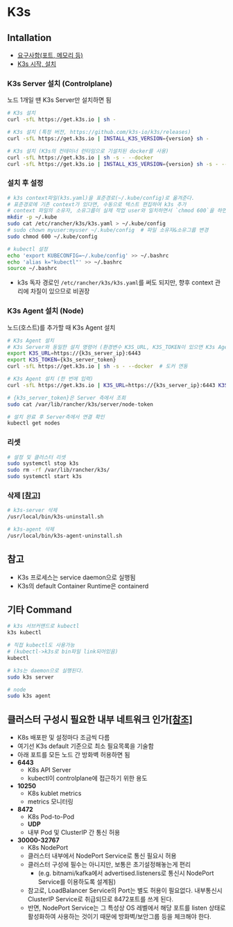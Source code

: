 # K3s

## Intallation

- [요구사항(포트, 메모리 등)](https://docs.k3s.io/installation/requirements)
- [K3s 시작, 설치](https://docs.k3s.io/quick-start)

### K3s Server 설치 (Controlplane)

노드 1개일 땐 K3s Server만 설치하면 됨

```sh
# K3s 설치
curl -sfL https://get.k3s.io | sh -

# K3s 설치 (특정 버전, https://github.com/k3s-io/k3s/releases)
curl -sfL https://get.k3s.io | INSTALL_K3S_VERSION={version} sh -

# K3s 설치 (K3s의 컨테이너 런타임으로 기설치된 docker를 사용)
curl -sfL https://get.k3s.io | sh -s - --docker
curl -sfL https://get.k3s.io | INSTALL_K3S_VERSION={version} sh -s - --docker
```

### 설치 후 설정

```sh
# k3s context파일(k3s.yaml)을 표준경로(~/.kube/config)로 옮겨준다.
# 표준경로에 기존 context가 있다면, 수동으로 텍스트 편집하여 k3s 추가 
# context 파일의 소유자, 소유그룹이 실제 작업 user와 일치하면서 `chmod 600`을 하면 warning, permission denied 없이 사용가능
mkdir -p ~/.kube
sudo cat /etc/rancher/k3s/k3s.yaml > ~/.kube/config
# sudo chown myuser:myuser ~/.kube/config  # 파일 소유자&소유그룹 변경
sudo chmod 600 ~/.kube/config

# kubectl 설정
echo 'export KUBECONFIG=~/.kube/config' >> ~/.bashrc
echo 'alias k="kubectl"' >> ~/.bashrc
source ~/.bashrc
```

- k3s 독자 경로인 `/etc/rancher/k3s/k3s.yaml`를 써도 되지만, 향후 context 관리에 차질이 있으므로 비권장

### K3s Agent 설치 (Node)

노드(호스트)를 추가할 때 K3s Agent 설치

```sh
# K3s Agent 설치
# K3s Server와 동일한 설치 명령어 (환경변수 K3S_URL, K3S_TOKEN이 있으면 K3s Agent가 설치되는 구조)
export K3S_URL=https://{k3s_server_ip}:6443
export K3S_TOKEN={k3s_server_token}
curl -sfL https://get.k3s.io | sh -s - --docker  # 도커 연동

# K3s Agent 설치 (한 번에 입력)
curl -sfL https://get.k3s.io | K3S_URL=https://{k3s_server_ip}:6443 K3S_TOKEN={k3s_server_token} sh -

# {k3s_server_token}은 Server 측에서 조회
sudo cat /var/lib/rancher/k3s/server/node-token

# 설치 완료 후 Server측에서 연결 확인
kubectl get nodes
```

### 리셋

```sh
# 설정 및 클러스터 리셋
sudo systemctl stop k3s
sudo rm -rf /var/lib/rancher/k3s/
sudo systemctl start k3s
```

### 삭제 [[참고]](https://docs.k3s.io/installation/uninstall)

```sh
# k3s-server 삭제
/usr/local/bin/k3s-uninstall.sh

# k3s-agent 삭제
/usr/local/bin/k3s-agent-uninstall.sh
```

## 참고

- K3s 프로세스는 service daemon으로 실행됨
- K3s의 default Container Runtime은 containerd

## 기타 Command

```sh
# k3s 서브커맨드로 kubectl
k3s kubectl

# 직접 kubectl도 사용가능
# (kubectl->k3s로 bin파일 link되어있음)
kubectl
```

```sh
# k3s는 daemon으로 실행된다.
sudo k3s server

# node
sudo k3s agent
```

## 클러스터 구성시 필요한 내부 네트워크 인가[[참조]](https://docs.k3s.io/installation/requirements#inbound-rules-for-k3s-nodes)

- K8s 배포판 및 설정마다 조금씩 다름
- 여기선 K3s default 기준으로 최소 필요목록을 기술함
- 아래 포트를 모든 노드 간 방화벽 허용하면 됨
- **6443**
  - K8s API Server
  - kubectl이 controlplane에 접근하기 위한 용도
- **10250**
  - K8s kublet metrics
  - metrics 모니터링
- **8472**
  - K8s Pod-to-Pod
  - **UDP**
  - 내부 Pod 및 ClusterIP 간 통신 허용
- **30000-32767**
  - K8s NodePort
  - 클러스터 내부에서 NodePort Service로 통신 필요시 허용
  - 클러스터 구성에 필수는 아니지만, 보통은 초기설정해놓는게 편리
    - (e.g. bitnami/kafka에서 advertised.listeners로 통신시 NodePort Service를 이용하도록 설계됨)
  - 참고로, LoadBalancer Service의 Port는 별도 허용이 필요없다. 내부통신시 ClusterIP Service로 취급되므로 8472포트를 쓰게 된다.
  - 반면, NodePort Service는 그 특성상 OS 레벨에서 해당 포트를 listen 상태로 활성화하여 사용하는 것이기 때문에 방화벽/보안그룹 등을 체크해야 한다.
